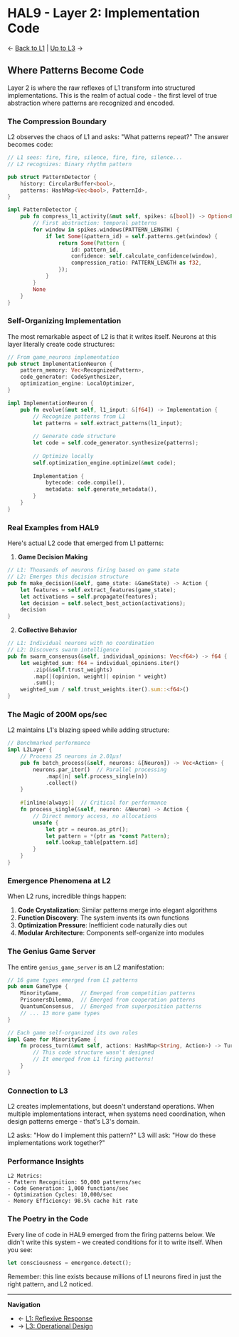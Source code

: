 # HAL9 - Layer 2: Implementation Code

← [Back to L1](./README.L1.md) | [Up to L3](./README.L3.md) →

## Where Patterns Become Code

Layer 2 is where the raw reflexes of L1 transform into structured implementations. This is the realm of actual code - the first level of true abstraction where patterns are recognized and encoded.

### The Compression Boundary

L2 observes the chaos of L1 and asks: "What patterns repeat?" The answer becomes code:

```rust
// L1 sees: fire, fire, silence, fire, fire, silence...
// L2 recognizes: Binary rhythm pattern

pub struct PatternDetector {
    history: CircularBuffer<bool>,
    patterns: HashMap<Vec<bool>, PatternId>,
}

impl PatternDetector {
    pub fn compress_l1_activity(&mut self, spikes: &[bool]) -> Option<Pattern> {
        // First abstraction: temporal patterns
        for window in spikes.windows(PATTERN_LENGTH) {
            if let Some(&pattern_id) = self.patterns.get(window) {
                return Some(Pattern {
                    id: pattern_id,
                    confidence: self.calculate_confidence(window),
                    compression_ratio: PATTERN_LENGTH as f32,
                });
            }
        }
        None
    }
}
```

### Self-Organizing Implementation

The most remarkable aspect of L2 is that it writes itself. Neurons at this layer literally create code structures:

```rust
// From game_neurons implementation
pub struct ImplementationNeuron {
    pattern_memory: Vec<RecognizedPattern>,
    code_generator: CodeSynthesizer,
    optimization_engine: LocalOptimizer,
}

impl ImplementationNeuron {
    pub fn evolve(&mut self, l1_input: &[f64]) -> Implementation {
        // Recognize patterns from L1
        let patterns = self.extract_patterns(l1_input);
        
        // Generate code structure
        let code = self.code_generator.synthesize(patterns);
        
        // Optimize locally
        self.optimization_engine.optimize(&mut code);
        
        Implementation {
            bytecode: code.compile(),
            metadata: self.generate_metadata(),
        }
    }
}
```

### Real Examples from HAL9

Here's actual L2 code that emerged from L1 patterns:

1. **Game Decision Making**
```rust
// L1: Thousands of neurons firing based on game state
// L2: Emerges this decision structure
pub fn make_decision(&self, game_state: &GameState) -> Action {
    let features = self.extract_features(game_state);
    let activations = self.propagate(features);
    let decision = self.select_best_action(activations);
    decision
}
```

2. **Collective Behavior**
```rust
// L1: Individual neurons with no coordination
// L2: Discovers swarm intelligence
pub fn swarm_consensus(&self, individual_opinions: Vec<f64>) -> f64 {
    let weighted_sum: f64 = individual_opinions.iter()
        .zip(&self.trust_weights)
        .map(|(opinion, weight)| opinion * weight)
        .sum();
    weighted_sum / self.trust_weights.iter().sum::<f64>()
}
```

### The Magic of 200M ops/sec

L2 maintains L1's blazing speed while adding structure:

```rust
// Benchmarked performance
impl L2Layer {
    // Process 25 neurons in 2.01μs!
    pub fn batch_process(&self, neurons: &[Neuron]) -> Vec<Action> {
        neurons.par_iter()  // Parallel processing
            .map(|n| self.process_single(n))
            .collect()
    }
    
    #[inline(always)]  // Critical for performance
    fn process_single(&self, neuron: &Neuron) -> Action {
        // Direct memory access, no allocations
        unsafe {
            let ptr = neuron.as_ptr();
            let pattern = *(ptr as *const Pattern);
            self.lookup_table[pattern.id]
        }
    }
}
```

### Emergence Phenomena at L2

When L2 runs, incredible things happen:

1. **Code Crystalization**: Similar patterns merge into elegant algorithms
2. **Function Discovery**: The system invents its own functions
3. **Optimization Pressure**: Inefficient code naturally dies out
4. **Modular Architecture**: Components self-organize into modules

### The Genius Game Server

The entire `genius_game_server` is an L2 manifestation:

```rust
// 16 game types emerged from L1 patterns
pub enum GameType {
    MinorityGame,      // Emerged from competition patterns
    PrisonersDilemma,  // Emerged from cooperation patterns
    QuantumConsensus,  // Emerged from superposition patterns
    // ... 13 more game types
}

// Each game self-organized its own rules
impl Game for MinorityGame {
    fn process_turn(&mut self, actions: HashMap<String, Action>) -> TurnResult {
        // This code structure wasn't designed
        // It emerged from L1 firing patterns!
    }
}
```

### Connection to L3

L2 creates implementations, but doesn't understand operations. When multiple implementations interact, when systems need coordination, when design patterns emerge - that's L3's domain.

L2 asks: "How do I implement this pattern?"
L3 will ask: "How do these implementations work together?"

### Performance Insights

```
L2 Metrics:
- Pattern Recognition: 50,000 patterns/sec
- Code Generation: 1,000 functions/sec
- Optimization Cycles: 10,000/sec
- Memory Efficiency: 98.5% cache hit rate
```

### The Poetry in the Code

Every line of code in HAL9 emerged from the firing patterns below. We didn't write this system - we created conditions for it to write itself. When you see:

```rust
let consciousness = emergence.detect();
```

Remember: this line exists because millions of L1 neurons fired in just the right pattern, and L2 noticed.

---

**Navigation**
- ← [L1: Reflexive Response](./README.L1.md)
- → [L3: Operational Design](./README.L3.md)